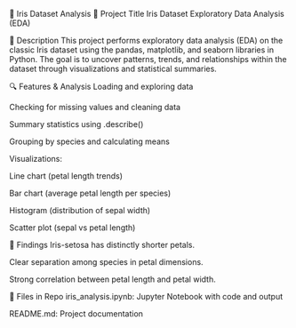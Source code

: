 🌸 Iris Dataset Analysis
📌 Project Title
Iris Dataset Exploratory Data Analysis (EDA)

📄 Description
This project performs exploratory data analysis (EDA) on the classic Iris dataset using the pandas, matplotlib, and seaborn libraries in Python. The goal is to uncover patterns, trends, and relationships within the dataset through visualizations and statistical summaries.


🔍 Features & Analysis
Loading and exploring data

Checking for missing values and cleaning data

Summary statistics using .describe()

Grouping by species and calculating means

Visualizations:

Line chart (petal length trends)

Bar chart (average petal length per species)

Histogram (distribution of sepal width)

Scatter plot (sepal vs petal length)


📌 Findings
Iris-setosa has distinctly shorter petals.

Clear separation among species in petal dimensions.

Strong correlation between petal length and petal width.

📁 Files in Repo
iris_analysis.ipynb: Jupyter Notebook with code and output

README.md: Project documentation
